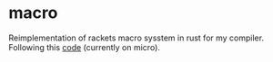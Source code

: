 # macro

Reimplementation of rackets macro sysstem in rust for my compiler.
Following this [code](https://github.com/mflatt/expander) (currently on micro).
